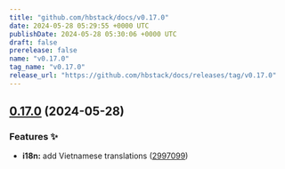 ```yaml
---
title: "github.com/hbstack/docs/v0.17.0"
date: 2024-05-28 05:29:55 +0000 UTC
publishDate: 2024-05-28 05:30:06 +0000 UTC
draft: false
prerelease: false
name: "v0.17.0"
tag_name: "v0.17.0"
release_url: "https://github.com/hbstack/docs/releases/tag/v0.17.0"
---
```


## [0.17.0](https://github.com/hbstack/docs/compare/v0.16.0...v0.17.0) (2024-05-28)


### Features ✨

* **i18n:** add Vietnamese translations ([2997099](https://github.com/hbstack/docs/commit/2997099642a8ecf9765623a09e019d17705face5))
